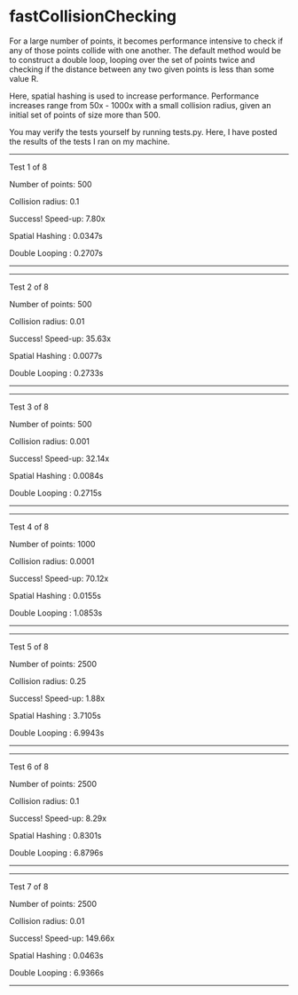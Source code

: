 # fastCollisionChecking

For a large number of points, it becomes performance intensive to check if any of those points collide with one another. The default method would be to construct a double loop, looping over the set of points twice and checking if the distance between any two given points is less than some value R.

Here, spatial hashing is used to increase performance. Performance increases range from 50x - 1000x with a small collision radius, given an initial set of points of size more than 500.

You may verify the tests yourself by running tests.py. Here, I have posted the results of the tests I ran on my machine.

__________________________________________________
Test 1 of 8

Number of points: 500

Collision radius: 0.1

Success! Speed-up: 7.80x

Spatial Hashing : 0.0347s

Double Looping : 0.2707s
__________________________________________________


__________________________________________________
Test 2 of 8

Number of points: 500

Collision radius: 0.01

Success! Speed-up: 35.63x

Spatial Hashing : 0.0077s

Double Looping : 0.2733s
__________________________________________________


__________________________________________________
Test 3 of 8

Number of points: 500

Collision radius: 0.001

Success! Speed-up: 32.14x

Spatial Hashing : 0.0084s

Double Looping : 0.2715s
__________________________________________________


__________________________________________________
Test 4 of 8

Number of points: 1000

Collision radius: 0.0001

Success! Speed-up: 70.12x

Spatial Hashing : 0.0155s

Double Looping : 1.0853s
__________________________________________________


__________________________________________________
Test 5 of 8

Number of points: 2500

Collision radius: 0.25

Success! Speed-up: 1.88x

Spatial Hashing : 3.7105s

Double Looping : 6.9943s
__________________________________________________


__________________________________________________
Test 6 of 8

Number of points: 2500

Collision radius: 0.1

Success! Speed-up: 8.29x

Spatial Hashing : 0.8301s

Double Looping : 6.8796s
__________________________________________________


__________________________________________________
Test 7 of 8

Number of points: 2500

Collision radius: 0.01

Success! Speed-up: 149.66x

Spatial Hashing : 0.0463s

Double Looping : 6.9366s
__________________________________________________
